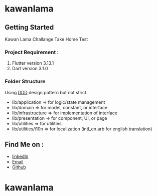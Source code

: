 # kawanlama
## Getting Started
Kawan Lama Challange Take Home Test

### Project Requirement :
1.  Flutter version 3.13.1
2.  Dart version 3.1.0

### Folder Structure
Using [DDD](https://resocoder.com/2020/03/09/flutter-firebase-ddd-course-1-domain-driven-design-principles/) design pattern but not strict.
- lib/application => for logic/state management
- lib/domain => for model, constant, or interface
- lib/infrastructure => for implementation of interface
- lib/presentation => for component, UI, or page
- lib/utilities => for utilities
- lib/utilities/i10n => for localization (intl_en.arb for english translation)

## Find Me on :

- [linkedIn](https://www.linkedin.com/in/yudhistira-yoga-0872a6184)
- [Email](mailto:Yudhistiray198@gmail.com)
- [Github](https://github.com/Suzaku10)

# kawanlama